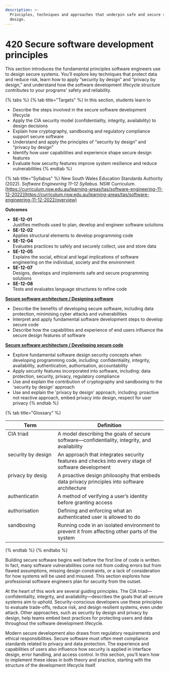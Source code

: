```yaml
---
description: >-
  Principles, techniques and approaches that underpin safe and secure software
  design.
---
```


# 420 Secure software development principles

This section introduces the fundamental principles software engineers use to design secure systems. You’ll explore key techniques that protect data and reduce risk, learn how to apply “security by design” and “privacy by design,” and understand how the software development lifecycle structure contributes to your programs' safety and reliability.

{% tabs %}
{% tab title="Targets" %}
In this section, students learn to

* Describe the steps involved in the secure software development lifecycle
* Apply the CIA security model (confidentiality, integrity, availability) to design decisions
* Explain how cryptography, sandboxing and regulatory compliance support secure software
* Understand and apply the principles of “security by design” and “privacy by design”
* Identify how user capabilities and experience shape secure design features
* Evaluate how security features improve system resilience and reduce vulnerabilities
{% endtab %}

{% tab title="Syllabus" %}
New South Wales Education Standards Authority (2022). _Software Engineering 11–12 Syllabus_. NSW Curriculum. [https://curriculum.nsw.edu.au/learning-areas/tas/software-engineering-11-12-2022](https://curriculum.nsw.edu.au/learning-areas/tas/software-engineering-11-12-2022/overview)

**Outcomes**

* **SE-12-01**\
  Justifies methods used to plan, develop and engineer software solutions
* **SE-12-02**\
  Applies structural elements to develop programming code
* **SE-12-04**\
  Evaluates practices to safely and securely collect, use and store data
* **SE-12-05**\
  Explains the social, ethical and legal implications of software engineering on the individual, society and the environment
* **SE-12-07**\
  Designs, develops and implements safe and secure programming solutions
* **SE-12-08**\
  Tests and evaluates language structures to refine code

[**Secure software architecture / Designing software**](https://curriculum.nsw.edu.au/learning-areas/tas/software-engineering-11-12-2022/content/year-12/fa039e749d#cg-e8644600-1773-4d36-80cc-b5934b32690c)

* Describe the benefits of developing secure software, including data protection, minimising cyber attacks and vulnerabilities
* Interpret and apply fundamental software development steps to develop secure code
* Describe how the capabilities and experience of end users influence the secure design features of software

[**Secure software architecture / Developing secure code**](https://curriculum.nsw.edu.au/learning-areas/tas/software-engineering-11-12-2022/content/year-12/fa039e749d#cg-099b1e72-8fbe-4ed2-842d-787c5fb18bd7)

* Explore fundamental software design security concepts when developing programming code, including: confidentiality, integrity, availability, authentication, authorisation, accountability
* Apply security features incorporated into software, including: data protection, security, privacy, regulatory compliance
* Use and explain the contribution of cryptography and sandboxing to the 'security by design' approach
* Use and explain the 'privacy by design' approach, including: proactive not reactive approach, embed privacy into design, respect for user privacy
{% endtab %}

{% tab title="Glossary" %}
<table><thead><tr><th width="142.62890625" valign="top">Term</th><th valign="top">Definition</th></tr></thead><tbody><tr><td valign="top">CIA triad</td><td valign="top">A model describing the goals of secure software—confidentiality, integrity, and availability</td></tr><tr><td valign="top">security by design</td><td valign="top">An approach that integrates security features and checks into every stage of software development</td></tr><tr><td valign="top">privacy by desig</td><td valign="top">A proactive design philosophy that embeds data privacy principles into software architecture</td></tr><tr><td valign="top">authenticatin</td><td valign="top">A method of verifying a user’s identity before granting access</td></tr><tr><td valign="top">authorisation</td><td valign="top">Defining and enforcing what an authenticated user is allowed to do</td></tr><tr><td valign="top">sandboxing</td><td valign="top">Running code in an isolated environment to prevent it from affecting other parts of the system</td></tr></tbody></table>
{% endtab %}
{% endtabs %}

Building secure software begins well before the first line of code is written. In fact, many software vulnerabilities come not from coding errors but from flawed assumptions, missing design constraints, or a lack of consideration for how systems will be used and misused. This section explores how professional software engineers plan for security from the outset.

At the heart of this work are several guiding principles. The CIA triad—confidentiality, integrity, and availability—describes the goals that all secure systems aim to uphold. Security-conscious developers use these principles to evaluate trade-offs, reduce risk, and design resilient systems, even under attack. Other approaches, such as security by design and privacy by design, help teams embed best practices for protecting users and data throughout the software development lifecycle.

Modern secure development also draws from regulatory requirements and ethical responsibilities. Secure software must often meet compliance standards related to privacy and data protection. The experience and capabilities of users also influence how security is applied in interface design, error handling, and access control. In this section, you’ll learn how to implement these ideas in both theory and practice, starting with the structure of the development lifecycle itself.
